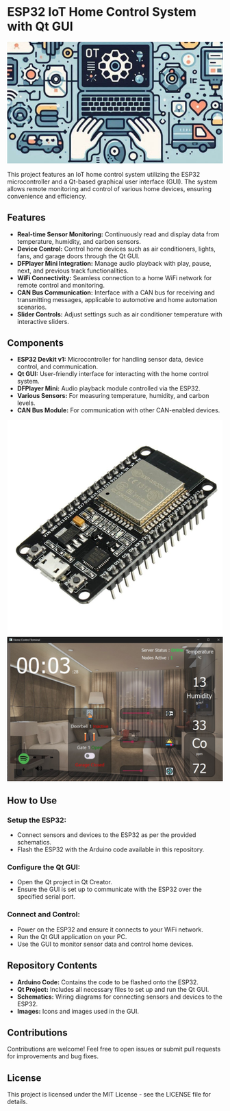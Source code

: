 # ESP32 IoT Home Control System with Qt GUI

![Header](./Assets/header.png)

This project features an IoT home control system utilizing the ESP32 microcontroller and a Qt-based graphical user interface (GUI). The system allows remote monitoring and control of various home devices, ensuring convenience and efficiency.

## Features

- **Real-time Sensor Monitoring:** Continuously read and display data from temperature, humidity, and carbon sensors.
- **Device Control:** Control home devices such as air conditioners, lights, fans, and garage doors through the Qt GUI.
- **DFPlayer Mini Integration:** Manage audio playback with play, pause, next, and previous track functionalities.
- **WiFi Connectivity:** Seamless connection to a home WiFi network for remote control and monitoring.
- **CAN Bus Communication:** Interface with a CAN bus for receiving and transmitting messages, applicable to automotive and home automation scenarios.
- **Slider Controls:** Adjust settings such as air conditioner temperature with interactive sliders.

## Components

- **ESP32 Devkit v1:** Microcontroller for handling sensor data, device control, and communication.
- **Qt GUI:** User-friendly interface for interacting with the home control system.
- **DFPlayer Mini:** Audio playback module controlled via the ESP32.
- **Various Sensors:** For measuring temperature, humidity, and carbon levels.
- **CAN Bus Module:** For communication with other CAN-enabled devices.

![esp](./Assets/esp.jpg)
![terminal](./Assets/terminal.jpg)

## How to Use

### Setup the ESP32:
- Connect sensors and devices to the ESP32 as per the provided schematics.
- Flash the ESP32 with the Arduino code available in this repository.

### Configure the Qt GUI:
- Open the Qt project in Qt Creator.
- Ensure the GUI is set up to communicate with the ESP32 over the specified serial port.

### Connect and Control:
- Power on the ESP32 and ensure it connects to your WiFi network.
- Run the Qt GUI application on your PC.
- Use the GUI to monitor sensor data and control home devices.

## Repository Contents

- **Arduino Code:** Contains the code to be flashed onto the ESP32.
- **Qt Project:** Includes all necessary files to set up and run the Qt GUI.
- **Schematics:** Wiring diagrams for connecting sensors and devices to the ESP32.
- **Images:** Icons and images used in the GUI.

## Contributions

Contributions are welcome! Feel free to open issues or submit pull requests for improvements and bug fixes.

## License

This project is licensed under the MIT License - see the LICENSE file for details.
